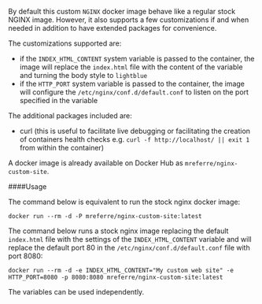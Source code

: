 By default this custom `NGINX` docker image behave like a regular stock NGINX image. However, it also supports a few customizations if and when needed in addition to have extended packages for convenience. 

The customizations supported are:

- if the `INDEX_HTML_CONTENT` system variable is passed to the container, the image will replace the `index.html` file with the content of the variable and turning the body style to `lightblue`
- if the `HTTP_PORT` system variable is passed to the container, the image will configure the `/etc/nginx/conf.d/default.conf` to listen on the port specified in the variable 

The additional packages included are:

- curl (this is useful to facilitate live debugging or facilitating the creation of containers health checks e.g. `curl -f http://localhost/ || exit 1` from within the container)

A docker image is already available on Docker Hub as `mreferre/nginx-custom-site`. 

####Usage 

The command below is equivalent to run the stock nginx docker image:
```
docker run --rm -d -P mreferre/nginx-custom-site:latest
```

The command below runs a stock nginx image replacing the default `index.html` file  with the settings of the `INDEX_HTML_CONTENT` variable and will replace the default port 80 in the `/etc/nginx/conf.d/default.conf` file with port 8080:
```
docker run --rm -d -e INDEX_HTML_CONTENT="My custom web site" -e HTTP_PORT=8080 -p 8080:8080 mreferre/nginx-custom-site:latest
```

The variables can be used independently. 